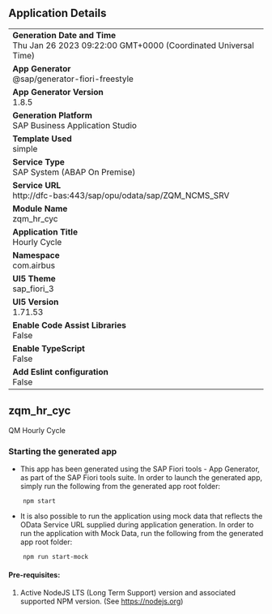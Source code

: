 ## Application Details
|               |
| ------------- |
|**Generation Date and Time**<br>Thu Jan 26 2023 09:22:00 GMT+0000 (Coordinated Universal Time)|
|**App Generator**<br>@sap/generator-fiori-freestyle|
|**App Generator Version**<br>1.8.5|
|**Generation Platform**<br>SAP Business Application Studio|
|**Template Used**<br>simple|
|**Service Type**<br>SAP System (ABAP On Premise)|
|**Service URL**<br>http://dfc-bas:443/sap/opu/odata/sap/ZQM_NCMS_SRV
|**Module Name**<br>zqm_hr_cyc|
|**Application Title**<br>Hourly Cycle|
|**Namespace**<br>com.airbus|
|**UI5 Theme**<br>sap_fiori_3|
|**UI5 Version**<br>1.71.53|
|**Enable Code Assist Libraries**<br>False|
|**Enable TypeScript**<br>False|
|**Add Eslint configuration**<br>False|

## zqm_hr_cyc

QM Hourly Cycle

### Starting the generated app

-   This app has been generated using the SAP Fiori tools - App Generator, as part of the SAP Fiori tools suite.  In order to launch the generated app, simply run the following from the generated app root folder:

```
    npm start
```

- It is also possible to run the application using mock data that reflects the OData Service URL supplied during application generation.  In order to run the application with Mock Data, run the following from the generated app root folder:

```
    npm run start-mock
```

#### Pre-requisites:

1. Active NodeJS LTS (Long Term Support) version and associated supported NPM version.  (See https://nodejs.org)


